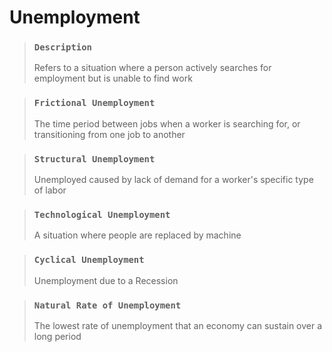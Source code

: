 # Unemployment

> ### `Description`
>
> Refers to a situation where a person actively searches for employment but is unable to find work

> ### `Frictional Unemployment`
>
> The time period between jobs when a worker is searching for, or transitioning from one job to another

> ### `Structural Unemployment`
>
> Unemployed caused by lack of demand for a worker's specific type of labor

> ### `Technological Unemployment`
>
> A situation where people are replaced by machine

> ### `Cyclical Unemployment`
>
> Unemployment due to a Recession

> ### `Natural Rate of Unemployment`
>
> The lowest rate of unemployment that an economy can sustain over a long period
